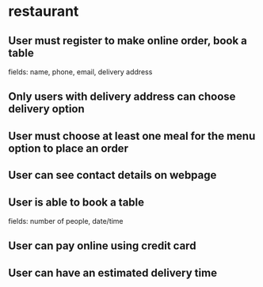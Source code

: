 # restaurant
## User must register to make online order, book a table
fields: name, phone, email, delivery address

## Only  users with delivery address can choose delivery option 
## User must choose at least one meal for the menu option to place an order
## User can see contact details on webpage
## User is able to book a table
fields: number of people, date/time
## User can pay online using credit card
## User can have an estimated delivery time
